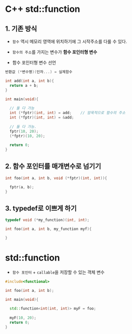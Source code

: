

# C++ std::function  

## 1. 기존 방식  
* `함수` 역시 메모리 영역에 위치하기에 그 시작주소를 다룰 수 있다.  
* `함수의 주소`를 가지는 변수가 **함수 포인터형 변수**  

* 함수 포인터형 변수 선언  
```c++
반환값 (*변수명)(인자...) = 실제함수
```

```c++
int add(int a, int b){
  return a + b;
}

int main(void){
  
  // 둘 다 가능
  int (*fptr)(int, int) = add;    // 암묵적으로 함수의 주소
  int (*fptr)(int, int) = &add;
  
  // 둘 다 가능.
  fptr(10, 20);
  (*fptr)(10, 20);
  
  return 0;
}
```


## 2. 함수 포인터를 매개변수로 넘기기  

```c++
int foo(int a, int b, void (*fptr)(int, int)){

  fptr(a, b);
}
```

## 3. typedef로 이쁘게 하기  

```c++
typedef void (*my_function)(int, int);

int foo(int a, int b, my_function myf){

}
```

# std::function  

* `함수 포인터` + `callable`을 저장할 수 있는 객체 변수  

```c++
#include<functional>

int foo(int a, int b);

int main(void){
  
  std::function<int(int, int)> myF = foo;
  
  myF(10, 20);
  return 0;
}
```


